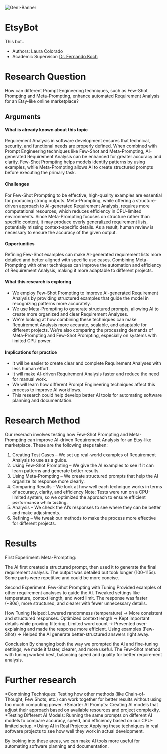 ![GenI-Banner](https://github.com/genilab-fau/genial-fau.github.io/blob/8f1a2d3523f879e1082918c7bba19553cb6e7212/images/geni-lab-banner.png?raw=true)

# EtsyBot

This bot..

<!-- WHEN APPLICABLE, REMOVE THE COMMENT MARK AND COMPLETE
This is a response to the Assignment part of the COURSE.
-->

* Authors: Laura Colorado
* Academic Supervisor: [Dr. Fernando Koch](http://www.fernandokoch.me)

  
# Research Question 

How can different Prompt Engineering techniques, such as Few-Shot Prompting and Meta-Prompting, enhance automated Requirement Analysis for an Etsy-like online marketplace?

## Arguments

#### What is already known about this topic

Requirement Analysis in software development ensures that technical, security, and functional needs are properly defined. When combined with Prompt Engineering techniques like Few-Shot and Meta-Prompting, AI-generated Requirement Analysis can be enhanced for greater accuracy and clarity. Few-Shot Prompting helps models identify patterns by using examples, while Meta-Prompting allows AI to create structured prompts before executing the primary task.

#### Challenges
For Few-Shot Prompting to be effective, high-quality examples are essential for producing strong outputs. Meta-Prompting, while offering a structure-driven approach to AI-generated Requirement Analysis, requires more computational resources, which reduces efficiency in CPU-limited environments. Since Meta-Prompting focuses on structure rather than specific content, it may produce overly generalized requirement lists, potentially missing context-specific details. As a result, human review is necessary to ensure the accuracy of the given output.

#### Opportunities
Refining Few-Shot examples can make AI-generated requirement lists more detailed and better aligned with specific use cases. Combining Meta-Prompting with other techniques can improve the automation and efficiency of Requirement Analysis, making it more adaptable to different projects.

#### What this research is exploring

* We employ Few-Shot Prompting to improve AI-generated Requirement Analysis by providing structured examples that guide the model in recognizing patterns more accurately.
* We use Meta-Prompting to generate structured prompts, allowing AI to create more organized and clear Requirement Analyses.
* We're looking at how combining these techniques can make Requirement Analysis more accurate, scalable, and adaptable for different projects. We're also comparing the processing demands of Meta-Prompting and Few-Shot Prompting, especially on systems with limited CPU power.

#### Implications for practice

* It will be easier to create clear and complete Requirement Analyses with less human effort.
* It will make AI-driven Requirement Analysis faster and reduce the need for manual work.
* We will learn how different Prompt Engineering techniques affect this process to improve AI workflows.
* This research could help develop better AI tools for automating software planning and documentation.

# Research Method

Our reserach involves testing how Few-Shot Prompting and Meta-Prompting can improve AI-driven Requirement Analysis for an Etsy-like marketplace. These are the following steps taken:

1. Creating Test Cases – We set up real-world examples of Requirement Analysis to use as a guide.
2. Using Few-Shot Prompting – We give the AI examples to see if it can learn patterns and generate better results.
3. Using Meta-Prompting – We create structured prompts that help the AI organize its response more clearly.
4. Comparing Results – We look at how well each technique works in terms of accuracy, clarity, and efficiency
   Note: Tests were run on a CPU-limited system, so we optimized the approach to ensure efficient performance while testing.
6. Analysis – We check the AI’s responses to see where they can be better and make adjustments.
7. Refining  – We tweak our methods to make the process more effective for different projects.

# Results

First Experiment: Meta-Prompting:

The AI first created a structured prompt, then used it to generate the final requirement analysis.
The output was detailed but took longer (100-115s).
Some parts were repetitive and could be more concise.

Second Experiment: Few-Shot Prompting with Tuning
Provided examples of other requirement analyses to guide the AI.
Tweaked settings like temperature, context length, and word limit.
The response was faster (~80s), more structured, and clearer with fewer unnecessary details.

How Tuning Helped:
Lowered randomness (temperature) → More consistent and structured responses.
Optimized context length → Kept important details while proviing filtering.
Limited word count → Prevented over-explaining and made the response more efficient.
Using examples (Few-Shot) → Helped the AI generate better-structured answers right away.

Conclusion
By changing both the way we prompted the AI and fine-tuning settings, we made it faster, clearer, and more useful. The Few-Shot method with tuning worked best, balancing speed and quality for better requirement analysis.

# Further research

*Combining Techniques: Testing how other methods (like Chain-of-Thought, Few Shots, etc.) can work together for better results without using too much computing power.
*Smarter AI Prompts: Creating AI models that adjust their approach based on available resources and project complexity.
*Testing Different AI Models: Running the same prompts on different AI models to compare accuracy, speed, and efficiency based on our CPU-limited setup.
*Using AI in Real Projects: Applying these techniques in real software projects to see how well they work in actual development.

By looking into these areas, we can make AI tools more useful for automating software planning and documentation.
